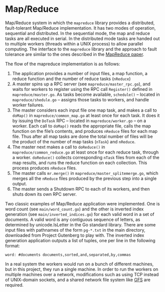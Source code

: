 # Map/Reduce
Map/Reduce system in which the `mapreduce` library provides a distributed, fault-tolerant Map/Reduce implementation. It has two modes of operation, sequential and distributed. In the sequential mode, the map and reduce tasks are all executed in serial. In the distributed mode tasks are handed out to multiple workers (threads within a UNIX process) to allow parallel computing. The interface to the `mapreduce` library and the approach to fault tolerance are similar to the ones described in the [MapReduce paper](https://research.google/pubs/pub62/). 

The flow of the mapreduce implementation is as follows:
1. The application provides a number of input files, a map function, a reduce function and the number of reduce tasks (`nReduce`)
2. A master spins up a RPC server (see `mapreduce/master_rpc.go`), and waits for workers to register using the RPC call `Register()` defined in `mapreduce/master.go`. As tasks become available, `schedule()` – located in `mapreduce/shedule.go` – assigns those tasks to workers, and handle worker failures. 
3. The master considers each input file one map task, and makes a call to `doMap()` in `mapreduce/common_map.go` at least once for each task. It does it by issuing the `DoTask` RPC – located in `mapreduce/worker.go` – on a worker. Each call to `doMap()` reads the appropriate file, calls the map function on the file’s contents, and produces `nReduce` files for each map file. Thus after all map tasks are done the total number of files will be the product of the number of map tasks (`nTask`) and `nReduce`.
4. The master next makes a call to `doReduce()` in `mapreduce/common_reduce.go` at least once for each reduce task, through a worker. `doReduce()` collects corresponding `nTask` files from each of the map results, and runs the reduce function on each collection. This process produces `nReduce` files.
5. The master calls `mr.merge()` in `mapreduce/master_splitemerge.go`, which merges all the `nReduce` files produced by the previous step into a single output. 
6. The master sends a Shutdown RPC to each of its workers, and then shuts down its own RPC server.

Two classic examples of Map/Reduce application were implemented. One is word count (see `main/word_count.go`) and the other is inverted index generation (see `main/inverted_indices.go`) for each valid word in a set of documents.  A valid word is any contiguous sequence of letters, as determined by unicode.IsLetter in the Go standard library. There are some input files with pathnames of the form `pg-*.txt` in the main directory, downloaded from Project Gutenberg to play with. The inverted index generation application outputs a list of tuples, one per line in the following format: 

`word: #documents documents,sorted,and,separated,by,commas`

In a real system the workers would run on a bunch of different machines, but in this project, they run a single machine. In order to run the workers on multiple machines over a network, modifications such as using TCP instead of UNIX-domain sockets, and a shared network file system like [GFS](https://research.google/pubs/pub51/) are required. 
